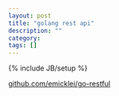 ```yaml
---
layout: post
title: "golang rest api"
description: ""
category: 
tags: []
---
```

{% include JB/setup %}



[github.com/emicklei/go-restful](https://github.com/emicklei/go-restful)

